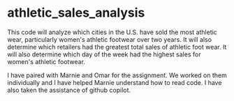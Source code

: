 # athletic_sales_analysis
This code will analyze which cities in the U.S. have sold the most athletic wear, particularly women's athletic footwear over two years. It will also determine which retailers had the greatest total sales of athletic foot wear. It will also determine which day of the week had the highest sales for women's athletic footwear.

I have paired with Marnie and Omar for the assignment. We worked on them individually and I have helped Marnie understand how to read code. I have also taken the assistance of github copilot.